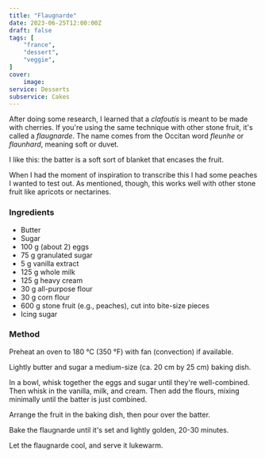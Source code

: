 ```yaml
---
title: "Flaugnarde"
date: 2023-06-25T12:00:00Z
draft: false
tags: [
    "france",
    "dessert",
    "veggie",
]
cover:
    image: 
service: Desserts
subservice: Cakes
---
```


After doing some research, I learned that a _clafoutis_ is meant to be made with cherries. If you're using the same technique with other stone fruit, it's called a _flaugnarde_. The name comes from the Occitan word _fleunhe_ or _flaunhard_, meaning soft or duvet.

I like this: the batter is a soft sort of blanket that encases the fruit.

When I had the moment of inspiration to transcribe this I had some peaches I wanted to test out. As mentioned, though, this works well with other stone fruit like apricots or nectarines.

### Ingredients

* Butter
* Sugar
* 100 g (about 2) eggs
* 75 g granulated sugar
* 5 g vanilla extract
* 125 g whole milk
* 125 g heavy cream
* 30 g all-purpose flour
* 30 g corn flour
* 600 g stone fruit (e.g., peaches), cut into bite-size pieces
* Icing sugar

### Method

Preheat an oven to 180 °C (350 °F) with fan (convection) if available.

Lightly butter and sugar a medium-size (ca. 20 cm by 25 cm) baking dish.

In a bowl, whisk together the eggs and sugar until they're well-combined. Then whisk in the vanilla, milk, and cream. Then add the flours, mixing minimally until the batter is just combined.

Arrange the fruit in the baking dish, then pour over the batter.

Bake the flaugnarde until it's set and lightly golden, 20-30 minutes.

Let the flaugnarde cool, and serve it lukewarm.
